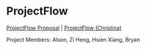 # ProjectFlow
[ProjectFlow Proposal](https://github.com/user-attachments/files/18258680/ProjectFlow.Proposal.pdf) | 
[ProjectFlow (Christina)](https://github.com/Xskullibur/ProjectFlow-ChristinaAIBackend)

Project Members: Alson, Zi Heng, Hsien Xiang, Bryan

